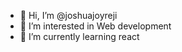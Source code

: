 - 👋 Hi, I’m @joshuajoyreji
- 👀 I’m interested in Web development
- 🌱 I’m currently learning react
<!---
joshuajoyreji/joshuajoyreji is a ✨ special ✨ repository because its `README.md` (this file) appears on your GitHub profile.
You can click the Preview link to take a look at your changes.
--->
